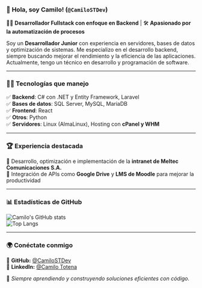 ### 🚀 **Hola, soy Camilo!** (`@CamiloSTDev`)
👨‍💻 **Desarrollador Fullstack con enfoque en Backend** | 🛠️ **Apasionado por la automatización de procesos**  

Soy un **Desarrollador Junior** con experiencia en servidores, bases de datos y optimización de sistemas. Me especializo en el desarrollo backend, siempre buscando mejorar el rendimiento y la eficiencia de las aplicaciones. Actualmente, tengo un técnico en desarrollo y programación de software.  

---

### 🧑‍💻 **Tecnologías que manejo**
✅ **Backend**: C# con .NET y Entity Framework, Laravel  
✅ **Bases de datos**: SQL Server, MySQL, MariaDB  
✅ **Frontend**: React  
✅ **Otros**: Python  
✅ **Servidores**: Linux (AlmaLinux), Hosting con **cPanel y WHM**

---

### 🏆 **Experiencia destacada**
🔹 Desarrollo, optimización e implementación de la **intranet de Meltec Comunicaciones S.A.**  
🔹 Integración de APIs como **Google Drive** y **LMS de Moodle** para mejorar la productividad  

---

### 📊 **Estadísticas de GitHub**
![Camilo's GitHub stats](https://github-readme-stats.vercel.app/api?username=CamiloSTDev&show_icons=true&theme=tokyonight)  
![Top Langs](https://github-readme-stats.vercel.app/api/top-langs/?username=CamiloSTDev&layout=compact&theme=tokyonight)  

---

### 🌍 **Conéctate conmigo**
📌 **GitHub:** [@CamiloSTDev](https://github.com/CamiloSTDev)  
📌 **LinkedIn:** [@Camilo Totena](www.linkedin.com/in/camilo-totena-964b93311)

🚀 *Siempre aprendiendo y construyendo soluciones eficientes con código.*
